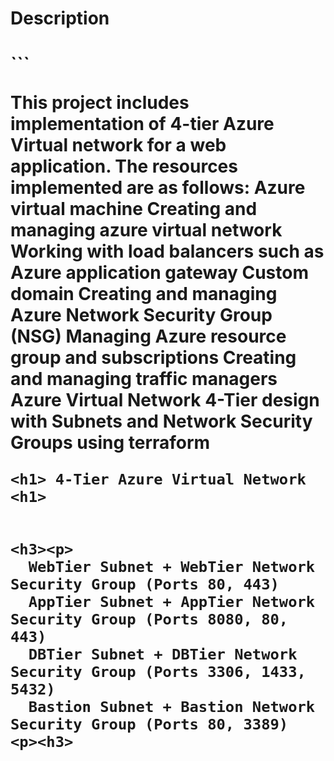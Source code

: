 <h1> Description <h1>
```  
 
  This project includes implementation of 4-tier Azure Virtual network for a web application. 
  The resources implemented are as follows:
    Azure virtual machine
    Creating and managing azure virtual network
    Working with load balancers such as Azure application gateway
    Custom domain
    Creating and managing Azure Network Security Group (NSG)
    Managing Azure resource group and subscriptions
    Creating and managing traffic managers
  Azure Virtual Network 4-Tier design with Subnets and Network Security Groups using terraform

```
<h1> 4-Tier Azure Virtual Network <h1>
  
  
<h3><p>
  WebTier Subnet + WebTier Network Security Group (Ports 80, 443)
  AppTier Subnet + AppTier Network Security Group (Ports 8080, 80, 443)
  DBTier Subnet + DBTier Network Security Group (Ports 3306, 1433, 5432)
  Bastion Subnet + Bastion Network Security Group (Ports 80, 3389)
<p><h3>


